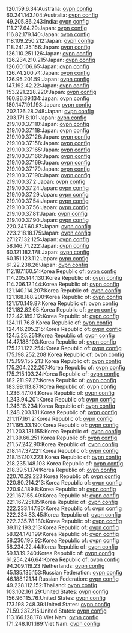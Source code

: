 120.159.6.34:Australia: [ovpn config](vpn/120_159_6_34.ovpn)  
60.241.143.104:Australia: [ovpn config](vpn/60_241_143_104.ovpn)  
49.205.86.243:India: [ovpn config](vpn/49_205_86_243.ovpn)  
111.217.64.29:Japan: [ovpn config](vpn/111_217_64_29.ovpn)  
116.82.179.140:Japan: [ovpn config](vpn/116_82_179_140.ovpn)  
118.109.250.212:Japan: [ovpn config](vpn/118_109_250_212.ovpn)  
118.241.25.156:Japan: [ovpn config](vpn/118_241_25_156.ovpn)  
126.110.251.126:Japan: [ovpn config](vpn/126_110_251_126.ovpn)  
126.234.210.215:Japan: [ovpn config](vpn/126_234_210_215.ovpn)  
126.60.106.65:Japan: [ovpn config](vpn/126_60_106_65.ovpn)  
126.74.200.74:Japan: [ovpn config](vpn/126_74_200_74.ovpn)  
126.95.201.59:Japan: [ovpn config](vpn/126_95_201_59.ovpn)  
147.192.42.22:Japan: [ovpn config](vpn/147_192_42_22.ovpn)  
153.221.228.220:Japan: [ovpn config](vpn/153_221_228_220.ovpn)  
160.86.39.134:Japan: [ovpn config](vpn/160_86_39_134.ovpn)  
180.147.191.193:Japan: [ovpn config](vpn/180_147_191_193.ovpn)  
202.126.28.248:Japan: [ovpn config](vpn/202_126_28_248.ovpn)  
203.171.8.101:Japan: [ovpn config](vpn/203_171_8_101.ovpn)  
219.100.37.110:Japan: [ovpn config](vpn/219_100_37_110.ovpn)  
219.100.37.118:Japan: [ovpn config](vpn/219_100_37_118.ovpn)  
219.100.37.126:Japan: [ovpn config](vpn/219_100_37_126.ovpn)  
219.100.37.158:Japan: [ovpn config](vpn/219_100_37_158.ovpn)  
219.100.37.165:Japan: [ovpn config](vpn/219_100_37_165.ovpn)  
219.100.37.166:Japan: [ovpn config](vpn/219_100_37_166.ovpn)  
219.100.37.169:Japan: [ovpn config](vpn/219_100_37_169.ovpn)  
219.100.37.179:Japan: [ovpn config](vpn/219_100_37_179.ovpn)  
219.100.37.190:Japan: [ovpn config](vpn/219_100_37_190.ovpn)  
219.100.37.2:Japan: [ovpn config](vpn/219_100_37_2.ovpn)  
219.100.37.24:Japan: [ovpn config](vpn/219_100_37_24.ovpn)  
219.100.37.29:Japan: [ovpn config](vpn/219_100_37_29.ovpn)  
219.100.37.54:Japan: [ovpn config](vpn/219_100_37_54.ovpn)  
219.100.37.56:Japan: [ovpn config](vpn/219_100_37_56.ovpn)  
219.100.37.81:Japan: [ovpn config](vpn/219_100_37_81.ovpn)  
219.100.37.90:Japan: [ovpn config](vpn/219_100_37_90.ovpn)  
220.247.60.87:Japan: [ovpn config](vpn/220_247_60_87.ovpn)  
223.218.18.175:Japan: [ovpn config](vpn/223_218_18_175.ovpn)  
27.127.132.125:Japan: [ovpn config](vpn/27_127_132_125.ovpn)  
58.146.71.222:Japan: [ovpn config](vpn/58_146_71_222.ovpn)  
60.121.182.178:Japan: [ovpn config](vpn/60_121_182_178.ovpn)  
60.151.123.112:Japan: [ovpn config](vpn/60_151_123_112.ovpn)  
61.22.238.26:Japan: [ovpn config](vpn/61_22_238_26.ovpn)  
112.187.160.51:Korea Republic of: [ovpn config](vpn/112_187_160_51.ovpn)  
114.205.144.130:Korea Republic of: [ovpn config](vpn/114_205_144_130.ovpn)  
114.206.12.144:Korea Republic of: [ovpn config](vpn/114_206_12_144.ovpn)  
121.140.114.207:Korea Republic of: [ovpn config](vpn/121_140_114_207.ovpn)  
121.168.188.200:Korea Republic of: [ovpn config](vpn/121_168_188_200.ovpn)  
121.170.149.87:Korea Republic of: [ovpn config](vpn/121_170_149_87.ovpn)  
121.182.82.65:Korea Republic of: [ovpn config](vpn/121_182_82_65.ovpn)  
122.42.189.112:Korea Republic of: [ovpn config](vpn/122_42_189_112.ovpn)  
124.111.76.8:Korea Republic of: [ovpn config](vpn/124_111_76_8.ovpn)  
124.46.205.215:Korea Republic of: [ovpn config](vpn/124_46_205_215.ovpn)  
124.5.25.251:Korea Republic of: [ovpn config](vpn/124_5_25_251.ovpn)  
14.47.188.103:Korea Republic of: [ovpn config](vpn/14_47_188_103.ovpn)  
175.121.122.254:Korea Republic of: [ovpn config](vpn/175_121_122_254.ovpn)  
175.198.252.208:Korea Republic of: [ovpn config](vpn/175_198_252_208.ovpn)  
175.199.155.213:Korea Republic of: [ovpn config](vpn/175_199_155_213.ovpn)  
175.204.222.207:Korea Republic of: [ovpn config](vpn/175_204_222_207.ovpn)  
175.215.103.24:Korea Republic of: [ovpn config](vpn/175_215_103_24.ovpn)  
182.211.97.27:Korea Republic of: [ovpn config](vpn/182_211_97_27.ovpn)  
183.99.113.87:Korea Republic of: [ovpn config](vpn/183_99_113_87.ovpn)  
1.236.47.104:Korea Republic of: [ovpn config](vpn/1_236_47_104.ovpn)  
1.243.94.201:Korea Republic of: [ovpn config](vpn/1_243_94_201.ovpn)  
1.246.16.234:Korea Republic of: [ovpn config](vpn/1_246_16_234.ovpn)  
1.248.203.131:Korea Republic of: [ovpn config](vpn/1_248_203_131.ovpn)  
211.117.161.2:Korea Republic of: [ovpn config](vpn/211_117_161_2.ovpn)  
211.195.33.190:Korea Republic of: [ovpn config](vpn/211_195_33_190.ovpn)  
211.203.131.155:Korea Republic of: [ovpn config](vpn/211_203_131_155.ovpn)  
211.39.66.251:Korea Republic of: [ovpn config](vpn/211_39_66_251.ovpn)  
211.57.242.90:Korea Republic of: [ovpn config](vpn/211_57_242_90.ovpn)  
218.147.37.221:Korea Republic of: [ovpn config](vpn/218_147_37_221.ovpn)  
218.157.107.223:Korea Republic of: [ovpn config](vpn/218_157_107_223.ovpn)  
218.235.148.103:Korea Republic of: [ovpn config](vpn/218_235_148_103.ovpn)  
218.39.51.174:Korea Republic of: [ovpn config](vpn/218_39_51_174.ovpn)  
220.70.29.223:Korea Republic of: [ovpn config](vpn/220_70_29_223.ovpn)  
220.80.214.213:Korea Republic of: [ovpn config](vpn/220_80_214_213.ovpn)  
220.94.189.8:Korea Republic of: [ovpn config](vpn/220_94_189_8.ovpn)  
221.167.155.49:Korea Republic of: [ovpn config](vpn/221_167_155_49.ovpn)  
221.167.251.15:Korea Republic of: [ovpn config](vpn/221_167_251_15.ovpn)  
222.233.147.80:Korea Republic of: [ovpn config](vpn/222_233_147_80.ovpn)  
222.234.83.45:Korea Republic of: [ovpn config](vpn/222_234_83_45.ovpn)  
222.235.78.180:Korea Republic of: [ovpn config](vpn/222_235_78_180.ovpn)  
39.112.193.213:Korea Republic of: [ovpn config](vpn/39_112_193_213.ovpn)  
58.124.178.199:Korea Republic of: [ovpn config](vpn/58_124_178_199.ovpn)  
58.230.195.92:Korea Republic of: [ovpn config](vpn/58_230_195_92.ovpn)  
58.234.22.44:Korea Republic of: [ovpn config](vpn/58_234_22_44.ovpn)  
59.13.19.240:Korea Republic of: [ovpn config](vpn/59_13_19_240.ovpn)  
61.254.246.64:Korea Republic of: [ovpn config](vpn/61_254_246_64.ovpn)  
94.209.119.23:Netherlands: [ovpn config](vpn/94_209_119_23.ovpn)  
45.135.135.153:Russian Federation: [ovpn config](vpn/45_135_135_153.ovpn)  
46.188.121.14:Russian Federation: [ovpn config](vpn/46_188_121_14.ovpn)  
49.228.112.152:Thailand: [ovpn config](vpn/49_228_112_152.ovpn)  
103.102.161.29:United States: [ovpn config](vpn/103_102_161_29.ovpn)  
156.96.115.76:United States: [ovpn config](vpn/156_96_115_76.ovpn)  
173.198.248.39:United States: [ovpn config](vpn/173_198_248_39.ovpn)  
71.59.237.215:United States: [ovpn config](vpn/71_59_237_215.ovpn)  
113.166.128.178:Viet Nam: [ovpn config](vpn/113_166_128_178.ovpn)  
171.248.101.189:Viet Nam: [ovpn config](vpn/171_248_101_189.ovpn)  
